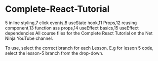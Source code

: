 # Complete-React-Tutorial
5 inline styling,7 click events,8 useState hook,11 Props,12 reusing component,13 function ass props,14 useEffect basics,15 useEffect dependencies
All course files for the Complete React Tutorial on the Net Ninja YouTube channel.

To use, select the correct branch for each Lesson. E.g for lesson 5 code, select the lesson-5 branch from the drop-down.
